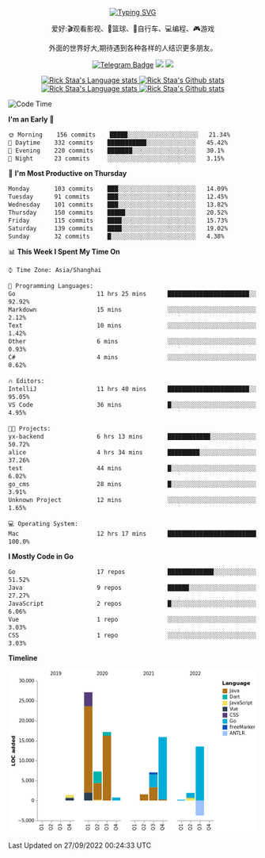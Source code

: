 <div align="center"> 

[![Typing SVG](https://readme-typing-svg.herokuapp.com?size=25&duration=2500&color=eeeeee&vCenter=true&width=200&height=40&lines=Hi+there+%F0%9F%91%8B%F0%9F%8F%BB;I'm+DanBai)](https://git.io/typing-svg)

爱好:🎬观看影视、🏀篮球、🚴自行车、💻编程、🎮游戏

外面的世界好大,期待遇到各种各样的人结识更多朋友。

[![Telegram Badge](https://img.shields.io/badge/-Telegram-blue?style=flat&logo=Telegram&logoColor=white)](https://t.me/danbai9420) 
[![](https://img.shields.io/badge/-Blog-brightgreen?style=flat&logo=Blogger&logoColor=white)](https://p00q.cn)
[![](https://img.shields.io/badge/-Email-red?style=flat&logo=Mail.Ru&logoColor=white)](mailto:danbai@88.com)
</div>

<!-- Light Mode -->
<div align="center"> 
<a href="https://github.com/anuraghazra/github-readme-stats#gh-light-mode-only">
<img height=200 src="https://github-readme-stats-git-master-rstaa-rickstaa.vercel.app/api/top-langs/?username=danbai225&layout=compact&langs_count=10&hide_border=1&role=OWNER,COLLABORATOR#gh-light-mode-only" alt="Rick Staa's Language stats" />
</a>
<a href="https://github.com/anuraghazra/github-readme-stats#gh-light-mode-only">
<img height=200 src="https://github-readme-stats-git-master-rstaa-rickstaa.vercel.app/api?username=danbai225&show_icons=true&count_private=true&line_height=28&hide_border=1&include_all_commits=true&card_width=450&role=OWNER,COLLABORATOR&exclude_repo=github-readme-stats#gh-light-mode-only" alt="Rick Staa's Github stats" />
</a>
</div>

<!-- Dark Mode -->
<div align="center"> 
<a href="https://github.com/anuraghazra/github-readme-stats#gh-dark-mode-only">
<img height=200 src="https://github-readme-stats-git-master-rstaa-rickstaa.vercel.app/api/top-langs/?username=danbai225&layout=compact&langs_count=10&hide_border=1&role=OWNER,COLLABORATOR&theme=github_dark#gh-dark-mode-only" alt="Rick Staa's Language stats" />
</a>
<a href="https://github.com/anuraghazra/github-readme-stats#gh-dark-mode-only">
<img height=200 src="https://github-readme-stats-git-master-rstaa-rickstaa.vercel.app/api?username=danbai225&show_icons=true&count_private=true&line_height=28&hide_border=1&include_all_commits=true&card_width=450&role=OWNER,COLLABORATOR&exclude_repo=github-readme-stats&theme=github_dark#gh-dark-mode-only" alt="Rick Staa's Github stats" />
</a>
</div>

<!--START_SECTION:waka-->
![Code Time](http://img.shields.io/badge/Code%20Time-63%20hrs%204%20mins-blue)

**I'm an Early 🐤** 

```text
🌞 Morning    156 commits    █████░░░░░░░░░░░░░░░░░░░░   21.34% 
🌆 Daytime    332 commits    ███████████░░░░░░░░░░░░░░   45.42% 
🌃 Evening    220 commits    ███████░░░░░░░░░░░░░░░░░░   30.1% 
🌙 Night      23 commits     ░░░░░░░░░░░░░░░░░░░░░░░░░   3.15%

```
📅 **I'm Most Productive on Thursday** 

```text
Monday       103 commits    ███░░░░░░░░░░░░░░░░░░░░░░   14.09% 
Tuesday      91 commits     ███░░░░░░░░░░░░░░░░░░░░░░   12.45% 
Wednesday    101 commits    ███░░░░░░░░░░░░░░░░░░░░░░   13.82% 
Thursday     150 commits    █████░░░░░░░░░░░░░░░░░░░░   20.52% 
Friday       115 commits    ████░░░░░░░░░░░░░░░░░░░░░   15.73% 
Saturday     139 commits    ████░░░░░░░░░░░░░░░░░░░░░   19.02% 
Sunday       32 commits     █░░░░░░░░░░░░░░░░░░░░░░░░   4.38%

```


📊 **This Week I Spent My Time On** 

```text
⌚︎ Time Zone: Asia/Shanghai

💬 Programming Languages: 
Go                       11 hrs 25 mins      ███████████████████████░░   92.92% 
Markdown                 15 mins             ░░░░░░░░░░░░░░░░░░░░░░░░░   2.12% 
Text                     10 mins             ░░░░░░░░░░░░░░░░░░░░░░░░░   1.42% 
Other                    6 mins              ░░░░░░░░░░░░░░░░░░░░░░░░░   0.93% 
C#                       4 mins              ░░░░░░░░░░░░░░░░░░░░░░░░░   0.62%

🔥 Editors: 
IntelliJ                 11 hrs 40 mins      ███████████████████████░░   95.05% 
VS Code                  36 mins             █░░░░░░░░░░░░░░░░░░░░░░░░   4.95%

🐱‍💻 Projects: 
yx-backend               6 hrs 13 mins       ████████████░░░░░░░░░░░░░   50.72% 
alice                    4 hrs 34 mins       █████████░░░░░░░░░░░░░░░░   37.26% 
test                     44 mins             █░░░░░░░░░░░░░░░░░░░░░░░░   6.02% 
go_cms                   28 mins             █░░░░░░░░░░░░░░░░░░░░░░░░   3.91% 
Unknown Project          12 mins             ░░░░░░░░░░░░░░░░░░░░░░░░░   1.65%

💻 Operating System: 
Mac                      12 hrs 17 mins      █████████████████████████   100.0%

```

**I Mostly Code in Go** 

```text
Go                       17 repos            █████████████░░░░░░░░░░░░   51.52% 
Java                     9 repos             ██████░░░░░░░░░░░░░░░░░░░   27.27% 
JavaScript               2 repos             █░░░░░░░░░░░░░░░░░░░░░░░░   6.06% 
Vue                      1 repo              ░░░░░░░░░░░░░░░░░░░░░░░░░   3.03% 
CSS                      1 repo              ░░░░░░░░░░░░░░░░░░░░░░░░░   3.03%

```


**Timeline**

![Chart not found](https://raw.githubusercontent.com/danbai225/danbai225/master/charts/bar_graph.png) 


 Last Updated on 27/09/2022 00:24:33 UTC
<!--END_SECTION:waka-->

